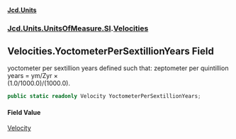 #### [Jcd.Units](index.md 'index')
### [Jcd.Units.UnitsOfMeasure.SI](Jcd.Units.UnitsOfMeasure.SI.md 'Jcd.Units.UnitsOfMeasure.SI').[Velocities](Velocities.md 'Jcd.Units.UnitsOfMeasure.SI.Velocities')

## Velocities.YoctometerPerSextillionYears Field

yoctometer per sextillion years defined such that: zeptometer per quintillion years = ym/Zyr ×  
(1.0/1000.0)/(1000.0).

```csharp
public static readonly Velocity YoctometerPerSextillionYears;
```

#### Field Value
[Velocity](Velocity.md 'Jcd.Units.UnitTypes.Velocity')